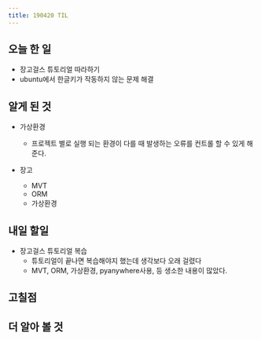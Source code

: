 ```yaml
---
title: 190420 TIL
---
```

## 오늘 한 일

- 장고걸스 튜토리얼 따라하기
- ubuntu에서 한글키가 작동하지 않는 문제 해결


## 알게 된 것

- 가상환경
    - 프로젝트 별로 실행 되는 환경이 다를 때 발생하는 오류를 컨트롤 할 수 있게 해준다.

- 장고
    - MVT
    - ORM
    - 가상환경

## 내일 할일

- 장고걸스 튜토리얼 복습
    - 튜토리얼이 끝나면 복습해야지 했는데 생각보다 오래 걸렸다
    - MVT, ORM, 가상환경, pyanywhere사용, 등 생소한 내용이 많았다.

## 고칠점

## 더 알아 볼 것